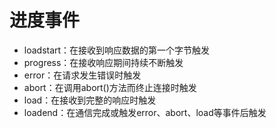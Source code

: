 # 进度事件

- loadstart：在接收到响应数据的第一个字节触发
- progress：在接收响应期间持续不断触发
- error：在请求发生错误时触发
- abort：在调用abort()方法而终止连接时触发
- load：在接收到完整的响应时触发
- loadend：在通信完成或触发error、abort、load等事件后触发